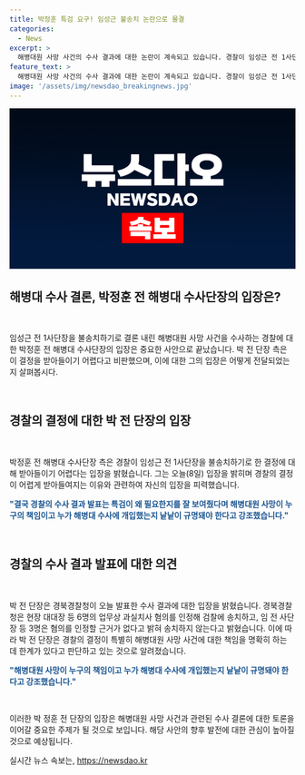```yaml
---
title: 박정훈 특검 요구! 임성근 불송치 논란으로 물결
categories:
  - News
excerpt: >
  해병대원 사망 사건의 수사 결과에 대한 논란이 계속되고 있습니다. 경찰이 임성근 전 1사단장을 불송치하기로 결론을 내리자, 박정훈 전 해병대 수사단장 측이 이를 받아들이기 어렵다고 비판했습니다. 박 전 단장은 경찰의 결정이 특별한 근거 없이 내려졌다며, 특별수사팀이 필요한 이유를 강조했습니다. 경북경찰청은 현장 대대장 등 6명을 업무상 과실치사 혐의로 검찰에 송치하고, 임 전 사단장 등 3명은 혐의가 없다고 밝혔습니다.
feature_text: >
  해병대원 사망 사건의 수사 결과에 대한 논란이 계속되고 있습니다. 경찰이 임성근 전 1사단장을 불송치하기로 결론을 내리자, 박정훈 전 해병대 수사단장 측이 이를 받아들이기 어렵다고 비판했습니다. 박 전 단장은 경찰의 결정이 특별한 근거 없이 내려졌다며, 특별수사팀이 필요한 이유를 강조했습니다. 경북경찰청은 현장 대대장 등 6명을 업무상 과실치사 혐의로 검찰에 송치하고, 임 전 사단장 등 3명은 혐의가 없다고 밝혔습니다.
image: '/assets/img/newsdao_breakingnews.jpg'
---
```


<p><img src="/assets/img/newsdao_breakingnews.jpg" alt="flaretime 속보" /></p>

<h2 data-ke-size="size32">해병대 수사 결론, 박정훈 전 해병대 수사단장의 입장은?</h2>

<p data-ke-size="size16">&nbsp;</p>

<p>임성근 전 1사단장을 불송치하기로 결론 내린 해병대원 사망 사건을 수사하는 경찰에 대한 박정훈 전 해병대 수사단장의 입장은 중요한 사안으로 끝났습니다. 박 전 단장 측은 이 결정을 받아들이기 어렵다고 비판했으며, 이에 대한 그의 입장은 어떻게 전달되었는지 살펴봅시다.</p>

<p data-ke-size="size16">&nbsp;</p>

<h2 data-ke-size="size26">경찰의 결정에 대한 박 전 단장의 입장</h2>

<p data-ke-size="size16">&nbsp;</p>

<p>박정훈 전 해병대 수사단장 측은 경찰이 임성근 전 1사단장을 불송치하기로 한 결정에 대해 받아들이기 어렵다는 입장을 밝혔습니다. 그는 오늘(8일) 입장을 밝히며 경찰의 결정이 어렵게 받아들여지는 이유와 관련하여 자신의 입장을 피력했습니다.</p>

<p><b><span style="color: #1a5490;">"결국 경찰의 수사 결과 발표는 특검이 왜 필요한지를 잘 보여줬다며 해병대원 사망이 누구의 책임이고 누가 해병대 수사에 개입했는지 낱낱이 규명돼야 한다고 강조했습니다."</span></b></p>

<p data-ke-size="size16">&nbsp;</p>

<h2 data-ke-size="size26">경찰의 수사 결과 발표에 대한 의견</h2>

<p data-ke-size="size16">&nbsp;</p>

<p>박 전 단장은 경북경찰청이 오늘 발표한 수사 결과에 대한 입장을 밝혔습니다. 경북경찰청은 현장 대대장 등 6명의 업무상 과실치사 혐의를 인정해 검찰에 송치하고, 임 전 사단장 등 3명은 혐의를 인정할 근거가 없다고 밝혀 송치하지 않는다고 밝혔습니다. 이에 따라 박 전 단장은 경찰의 결정이 특별히 해병대원 사망 사건에 대한 책임을 명확히 하는 데 한계가 있다고 판단하고 있는 것으로 알려졌습니다.</p>

<p><b><span style="color: #1a5490;">"해병대원 사망이 누구의 책임이고 누가 해병대 수사에 개입했는지 낱낱이 규명돼야 한다고 강조했습니다."</span></b></p>

<p data-ke-size="size16">&nbsp;</p>

<p>이러한 박 정훈 전 단장의 입장은 해병대원 사망 사건과 관련된 수사 결론에 대한 토론을 이어갈 중요한 주제가 될 것으로 보입니다. 해당 사안의 향후 발전에 대한 관심이 높아질 것으로 예상됩니다.</p>
실시간 뉴스 속보는, <a href="https://newsdao.kr" rel="dofollow">https://newsdao.kr</a>


